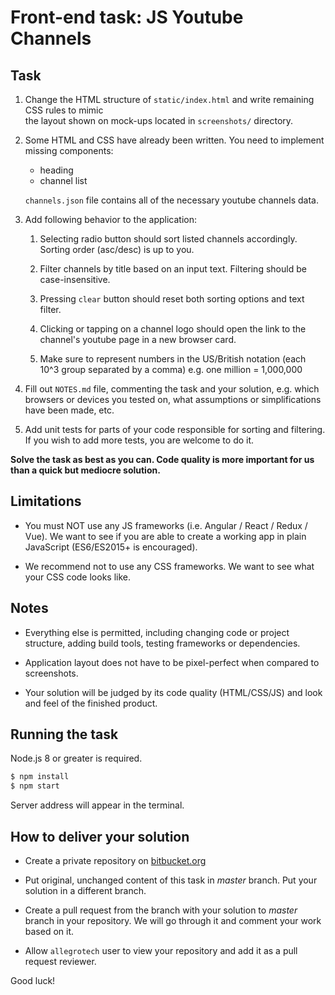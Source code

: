 # Front-end task: JS Youtube Channels

## Task

1.  Change the HTML structure of `static/index.html` and write remaining CSS rules to mimic  
    the layout shown on mock-ups located in `screenshots/` directory. 
    
2.  Some HTML and CSS have already been written. You need to implement missing components:
    * heading
    * channel list
    
    `channels.json` file contains all of the necessary youtube channels data.
    
3.  Add following behavior to the application:
    
    1.  Selecting radio button should sort listed channels accordingly. 
        Sorting order (asc/desc) is up to you. 
        
    2.  Filter channels by title based on an input text. Filtering should be case-insensitive. 
        
    3.  Pressing `clear` button should reset both sorting options and text filter.

    4.  Clicking or tapping on a channel logo should open the link to the channel's youtube page in a new browser card.

    5.  Make sure to represent numbers in the US/British notation (each 10^3 group separated by a comma) e.g. one million = 1,000,000

4.  Fill out `NOTES.md` file, commenting the task and your solution,
    e.g. which browsers or devices you tested on, what assumptions or simplifications have been made, etc.

5.  Add unit tests for parts of your code responsible for sorting and filtering. 
    If you wish to add more tests, you are welcome to do it.

**Solve the task as best as you can. Code quality is more important for us than a quick but mediocre solution.**

## Limitations
*   You must NOT use any JS frameworks (i.e. Angular / React / Redux / Vue). We want to see if you are
    able to create a working app in plain JavaScript (ES6/ES2015+ is encouraged).
    
*   We recommend not to use any CSS frameworks. We want to see what your CSS code looks like.

## Notes

*   Everything else is permitted, including changing code or project structure, adding build tools, testing frameworks or dependencies.

*   Application layout does not have to be pixel-perfect when compared to screenshots.

*   Your solution will be judged by its code quality (HTML/CSS/JS) and look and feel of the finished product.


## Running the task

Node.js 8 or greater is required.

```bash
$ npm install
$ npm start
```

Server address will appear in the terminal.

## How to deliver your solution

*   Create a private repository on [bitbucket.org](https://bitbucket.org)
    
*   Put original, unchanged content of this task in _master_ branch. Put your solution in a different branch.
    
*   Create a pull request from the branch with your solution to _master_ branch in your repository. 
    We will go through it and comment your work based on it.

*   Allow `allegrotech` user to view your repository and add it as a pull request reviewer. 
    
Good luck!